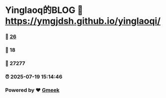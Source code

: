 # Yinglaoq的BLOG :link: https://ymgjdsh.github.io/yinglaoqi/ 
### :page_facing_up: [26](https://ymgjdsh.github.io/yinglaoqi//tag.html) 
### :speech_balloon: 18 
### :hibiscus: 27277 
### :alarm_clock: 2025-07-19 15:14:46 
### Powered by :heart: [Gmeek](https://github.com/Meekdai/Gmeek)
